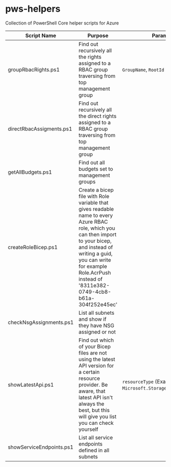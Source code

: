 # pws-helpers
Collection of PowerShell Core helper scripts for Azure

| Script Name | Purpose | Parameters |
|-------------|---------|------------|
| groupRbacRights.ps1 | Find out recursively all the rights assigned to a RBAC group traversing from top management group | `GroupName`, `RootId` |
| directRbacAssigments.ps1 | Find out recursively all the direct rights assigned to a RBAC group traversing from top management group |  |
| getAllBudgets.ps1 | Find out all budgets set to management groups |  |
| createRoleBicep.ps1 | Create a bicep file with Role variable that gives readable name to every Azure RBAC role, which you can then import to your bicep, and instead of writing a guid, you can write for example Role.AcrPush instead of '8311e382-0749-4cb8-b61a-304f252e45ec' |  |
| checkNsgAssignments.ps1 | List all subnets and show if they have NSG assigned or not |  |
| showLatestApi.ps1 | Find out which of your Bicep files are not using the latest API version for a certain resource provider. Be aware, that latest API isn't always the best, but this will give you list you can check yourself | `resourceType` (Example: `Microsoft.Storage/storageAccounts`) |
| showServiceEndpoints.ps1 | List all service endpoints defined in all subnets |  |

